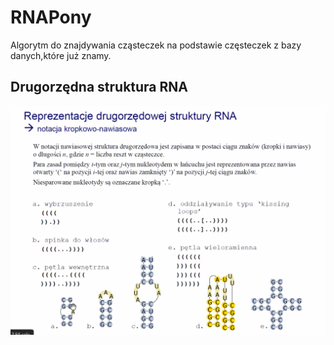 # RNAPony
Algorytm do znajdywania cząsteczek na podstawie częsteczek 
z bazy danych,które już znamy.

## Drugorzędna struktura RNA
![Reprezentacja drugorzędnej struktury RNA](/README%20Sources/Representation.png)

